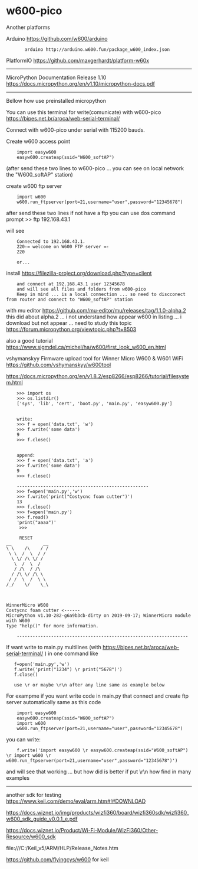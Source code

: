 # w600-pico

Another platforms

Arduino     https://github.com/w600/arduino

           arduino http://arduino.w600.fun/package_w600_index.json 
           
PlatformIO   https://github.com/maxgerhardt/platform-w60x            

---

MicroPython Documentation Release 1.10 https://docs.micropython.org/en/v1.10/micropython-docs.pdf

---

Bellow how use preinstalled micropython
       
You can use this terminal for write(comunicate) with w600-pico https://bipes.net.br/aroca/web-serial-terminal/ 

Connect with w600-pico under serial with 115200 bauds.

Create w600 access point
        
        import easyw600
        easyw600.createap(ssid="W600_softAP")
        
(after send these two lines to w600-pico ... you can see on local network the "W600_softAP" station)
        
create w600 ftp server 
        
        import w600
        w600.run_ftpserver(port=21,username="user",password="12345678")
        
after send these two lines if not have a ftp you can use dos command prompt >> ftp 192.168.43.1

will see 
        
        Connected to 192.168.43.1.
        220-= welcome on W600 FTP server =-
        220
        
        or...
        
install https://filezilla-project.org/download.php?type=client

        and connect at 192.168.43.1 user 12345678
        and will see all files and folders from w600-pico
        Keep in mind ... is a local connection ... so need to discconect from router and connect to "W600_softAP" station
        
        
with mu editor https://github.com/mu-editor/mu/releases/tag/1.1.0-alpha.2
this did about alpha.2 ... i not understand how appear w600 in listing ... i download but not appear ... need to study this topic https://forum.micropython.org/viewtopic.php?t=8503

also a good tutorial https://www.sigmdel.ca/michel/ha/w600/first_look_w600_en.html

vshymanskyy  Firmware upload tool for Winner Micro W600 & W601 WiFi  https://github.com/vshymanskyy/w600tool


https://docs.micropython.org/en/v1.8.2/esp8266/esp8266/tutorial/filesystem.html

        >>> import os
        >>> os.listdir()
        ['sys', 'lib', 'cert', 'boot.py', 'main.py', 'easyw600.py']
        
        
        write:
        >>> f = open('data.txt', 'w')
        >>> f.write('some data')
        9 
        >>> f.close()
        
        
        append:
        >>> f = open('data.txt', 'a')
        >>> f.write('some data')
        9 
        >>> f.close()
        
        --------------------------------------------------
        >>> f=open('main.py','w')
        >>> f.write('print("Costycnc foam cutter")')
        13
        >>> f.close()
        >>> f=open('main.py')
        >>> f.read()
        'print("aaaa")'
         >>> 
         
         RESET
    __            __
    \ \    /\    / /
     \ \  /  \  / /
      \ \/ /\ \/ / 
       \  /  \  /
       / /\  / /\ 
      / /\ \/ /\ \ 
     / /  \  /  \ \ 
    /_/    \/    \_\ 



    WinnerMicro W600
    Costycnc foam cutter <------
    MicroPython v1.10-282-g6a9b3cb-dirty on 2019-09-17; WinnerMicro module with W600
    Type "help()" for more information.
    
        -----------------------------------------------------------------
        
If want write to main.py multilines (with https://bipes.net.br/aroca/web-serial-terminal/ ) in one command like 
     
       f=open('main.py','w')
       f.write('print("1234") \r print("5678")')
       f.close()
       
       use \r or maybe \r\n after any line same as example below
        
For exampme if you want write code in main.py that connect and create ftp server automatically same as this code 

        import easyw600
        easyw600.createap(ssid="W600_softAP")
        import w600
        w600.run_ftpserver(port=21,username="user",password="12345678")
        
you can write:

        f.write('import easyw600 \r easyw600.createap(ssid="W600_softAP") \r import w600 \r w600.run_ftpserver(port=21,username="user",password="12345678")')
        
and will see  that working ... but how did is better if put \r\n how find in many examples     

---------------------------------------------------------------------------------------------------------

another sdk for testing  https://www.keil.com/demo/eval/arm.htm#!#DOWNLOAD

https://docs.wiznet.io/img/products/wizfi360/board/wizfi360sdk/wizfi360_w600_sdk_guide_v0.0.1_e.pdf

https://docs.wiznet.io/Product/Wi-Fi-Module/WizFi360/Other-Resource/w600_sdk

file:///C:/Keil_v5/ARM/HLP/Release_Notes.htm  

https://github.com/flyingcys/w600  for keil

